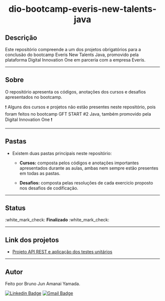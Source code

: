 <h1 align="center"> dio-bootcamp-everis-new-talents-java </h1>

## Descrição

Este repositório compreende a um dos projetos obrigatórios para a conclusão do bootcamp Everis New Talents Java, promovido pela plataforma Digital Innovation One em parceria com a empresa Everis.

****

## Sobre 

O repositório apresenta os códigos, anotações dos cursos e desafios apresentados no bootcamp.

:exclamation: Alguns dos cursos e projetos não estão presentes neste repositório, pois foram feitos no bootcamp GFT START #2 Java, também promovido pela Digital Innovation One :exclamation:

****

## Pastas

* Existem duas pastas principais neste repositório:

    * **Cursos:** composta pelos códigos e anotações importantes apresentados durante as aulas, ambas nem sempre estão presentes em todas as pastas.

    * **Desafios:** composta pelas resoluções de cada exercicío proposto nos desafios de codificação.

****

## Status

:white_mark_check: **Finalizado** :white_mark_check:

****

## Link dos projetos

- <a href="https://github.com/BrunoJun/BookAPI.git">Projeto API REST e aplicação dos testes unitários </a>

****
## Autor

Feito por Bruno Jun Amanai Yamada.

[![Linkedin Badge](https://img.shields.io/badge/-BrunoJun-blue?style=flat-square&logo=Linkedin&logoColor=white&link=https://www.linkedin.com/in/brunojun//)](https://www.linkedin.com/in/brunojun/) [![Gmail Badge](https://img.shields.io/badge/-brunojun7@gmail.com-c14438?style=flat-square&logo=Gmail&logoColor=white&link=mailto:brunojun7@gmail.com)](mailto:brunojun7@gmail.com)